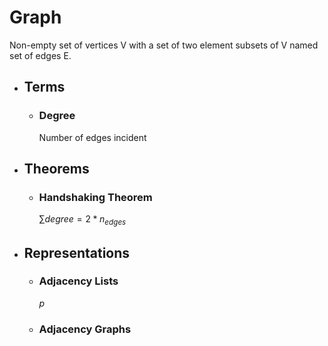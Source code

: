 # Graph
Non-empty set of vertices V with a set of two element subsets of V named set of edges E.
- ## Terms
	- ### Degree
	  Number of edges incident
- ## Theorems
	- ### Handshaking Theorem
	  $\sum{degree} = 2* n_{edges}$
- ## Representations
	- ### Adjacency Lists
	  $p$
	- ### Adjacency Graphs